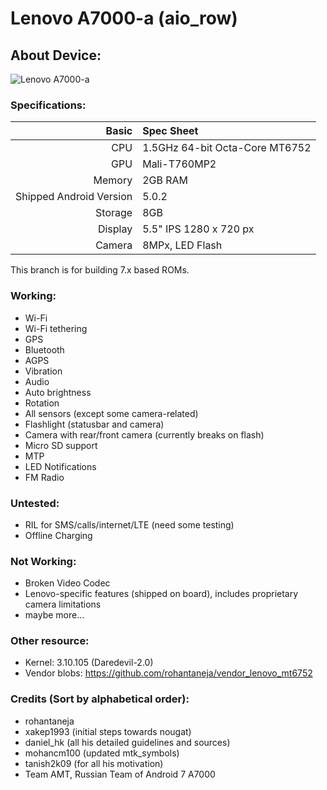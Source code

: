 Lenovo A7000-a (aio_row)
==============

## About Device:
![Lenovo A7000-a](https://img.xda-cdn.com/07icUxTNuZWDx96QYT5cuxU8h9o=/https%3A%2F%2F1.bp.blogspot.com%2F-Bi3y-tnLrdw%2FVzyVpZgjqEI%2FAAAAAAAAAgw%2Ff-K2t1MDmjID056U9iHKCfSxqnk-rItBgCLcB%2Fs640%2Fdareaosp.png "AOSP on Lenovo A7000-a")

### Specifications:
Basic   | Spec Sheet
-------:|:-------------------------
CPU     | 1.5GHz 64-bit Octa-Core MT6752
GPU     | Mali-T760MP2
Memory  | 2GB RAM
Shipped Android Version | 5.0.2
Storage | 8GB
Display | 5.5" IPS 1280 x 720 px
Camera  | 8MPx, LED Flash

This branch is for building 7.x based ROMs.

### Working:
  - Wi-Fi
  - Wi-Fi tethering
  - GPS
  - Bluetooth
  - AGPS
  - Vibration
  - Audio
  - Auto brightness
  - Rotation
  - All sensors (except some camera-related)
  - Flashlight (statusbar and camera)
  - Camera with rear/front camera (currently breaks on flash)
  - Micro SD support
  - MTP 
  - LED Notifications
  - FM Radio

### Untested:
  - RIL for SMS/calls/internet/LTE (need some testing)
  - Offline Charging

### Not Working:
  - Broken Video Codec
  - Lenovo-specific features (shipped on board), includes proprietary camera limitations
  - maybe more...

### Other resource:
  - Kernel: 3.10.105 (Daredevil-2.0)
  - Vendor blobs: https://github.com/rohantaneja/vendor_lenovo_mt6752

### Credits (Sort by alphabetical order):
  - rohantaneja
  - xakep1993 (initial steps towards nougat)
  - daniel_hk (all his detailed guidelines and sources)
  - mohancm100 (updated mtk_symbols)
  - tanish2k09 (for all his motivation)
  - Team AMT, Russian Team of Android 7 A7000 
